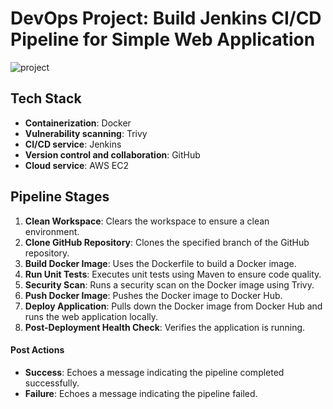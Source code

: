 # DevOps Project: Build Jenkins CI/CD Pipeline for Simple Web Application


![project](https://github.com/user-attachments/assets/cd825ee2-c3ba-47c0-905b-e83c8a2857e0)

## Tech Stack
- **Containerization**: Docker
- **Vulnerability scanning**: Trivy
- **CI/CD service**: Jenkins
- **Version control and collaboration**: GitHub
- **Cloud service**: AWS EC2

## Pipeline Stages

1. **Clean Workspace**: Clears the workspace to ensure a clean environment.
2. **Clone GitHub Repository**: Clones the specified branch of the GitHub repository.
3. **Build Docker Image**: Uses the Dockerfile to build a Docker image.
4. **Run Unit Tests**: Executes unit tests using Maven to ensure code quality.
5. **Security Scan**: Runs a security scan on the Docker image using Trivy.
6. **Push Docker Image**: Pushes the Docker image to Docker Hub.
7. **Deploy Application**: Pulls down the Docker image from Docker Hub and runs the web application locally.
8. **Post-Deployment Health Check**: Verifies the application is running.
#### Post Actions
- **Success**: Echoes a message indicating the pipeline completed successfully.
- **Failure**: Echoes a message indicating the pipeline failed.
